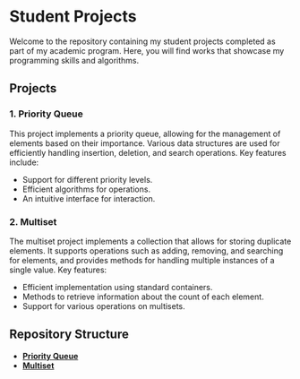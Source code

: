 # Student Projects

Welcome to the repository containing my student projects completed as part of my academic program. Here, you will find works that showcase my programming skills and algorithms.

## Projects

### 1. Priority Queue

This project implements a priority queue, allowing for the management of elements based on their importance. Various data structures are used for efficiently handling insertion, deletion, and search operations. Key features include:

- Support for different priority levels.
- Efficient algorithms for operations.
- An intuitive interface for interaction.

### 2. Multiset

The multiset project implements a collection that allows for storing duplicate elements. It supports operations such as adding, removing, and searching for elements, and provides methods for handling multiple instances of a single value. Key features:

- Efficient implementation using standard containers.
- Methods to retrieve information about the count of each element.
- Support for various operations on multisets.

## Repository Structure

- [**Priority Queue**](https://github.com/IRomanchuk06/priority_queue.git)
- [**Multiset**](https://github.com/IRomanchuk06/multiset.git)
